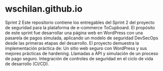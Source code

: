 # wschilan.github.io
Sprint 2
Este repositorio contiene los entregables del Sprint 2 del proyecto de seguridad para la plataforma de e-commerce ToCupboard. El propósito de este sprint fue desarrollar una página web en WordPress con una pasarela de pagos simulada, aplicando un modelo de seguridad DevSecOps desde las primeras etapas del desarrollo.
El proyecto demuestra la implementación práctica de:
Un sitio web seguro con WordPress y sus mejores prácticas de hardening.
Llamadas a API y simulación de un proceso de pago seguro.
Integración de controles de seguridad en el ciclo de vida de desarrollo (CI/CD).
